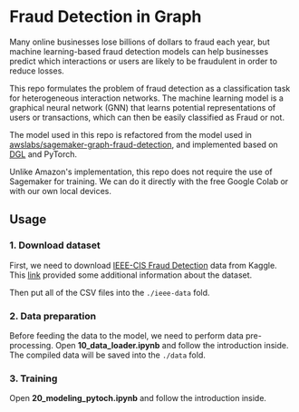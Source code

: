 # Fraud Detection in Graph

Many online businesses lose billions of dollars to fraud each year, but machine learning-based fraud detection models can help businesses predict which interactions or users are likely to be fraudulent in order to reduce losses.

This repo formulates the problem of fraud detection as a classification task for heterogeneous interaction networks. The machine learning model is a graphical neural network (GNN) that learns potential representations of users or transactions, which can then be easily classified as Fraud or not.

The model used in this repo is refactored from the model used in [awslabs/sagemaker-graph-fraud-detection](https://github.com/awslabs/sagemaker-graph-fraud-detection), and implemented based on [DGL](https://github.com/dmlc/dgl) and PyTorch.

Unlike Amazon's implementation, this repo does not require the use of Sagemaker for training. We can do it directly with the free Google Colab or with our own local devices.

## Usage

### 1. Download dataset

First, we need to download [IEEE-CIS Fraud Detection](https://www.kaggle.com/c/ieee-fraud-detection/data) data from Kaggle. This [link](https://www.kaggle.com/c/ieee-fraud-detection/discussion/101203) provided some additional information about the dataset.

Then put all of the CSV files into the `./ieee-data` fold.

### 2. Data preparation

Before feeding the data to the model, we need to perform data pre-processing. Open **10_data_loader.ipynb** and follow the introduction inside. The compiled data will be saved into the `./data` fold.

### 3. Training

Open **20_modeling_pytoch.ipynb** and follow the introduction inside. 
